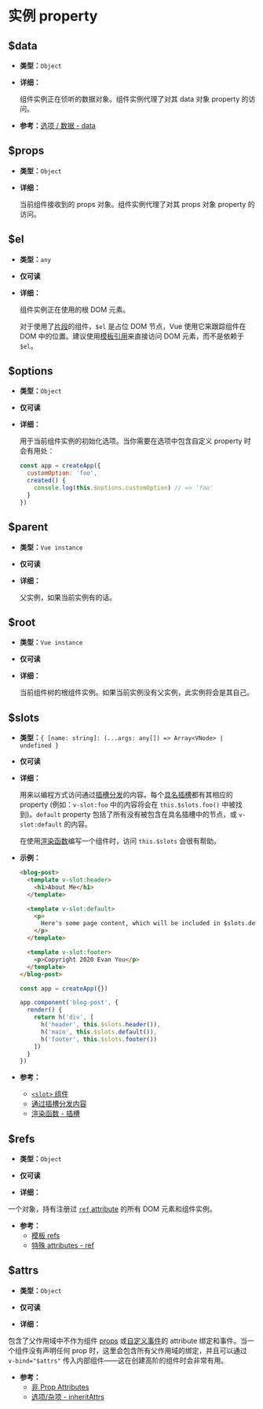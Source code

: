 # 实例 property

## $data

- **类型：**`Object`

- **详细：**

  组件实例正在侦听的数据对象。组件实例代理了对其 data 对象 property 的访问。

-  **参考：**[选项 / 数据 - data](./options-data.html#data-2)

## $props

- **类型：**`Object`

- **详细：**

  当前组件接收到的 props 对象。组件实例代理了对其 props 对象 property 的访问。

## $el

- **类型：**`any`

- **仅可读**

- **详细：**

  组件实例正在使用的根 DOM 元素。

  对于使用了[片段](../guide/migration/fragments)的组件，`$el` 是占位 DOM 节点，Vue 使用它来跟踪组件在 DOM 中的位置。建议使用[模板引用](../guide/component-template-refs.html)来直接访问 DOM 元素，而不是依赖于 `$el`。

## $options

- **类型：**`Object`

- **仅可读**

- **详细：**

  用于当前组件实例的初始化选项。当你需要在选项中包含自定义 property 时会有用处：

  ```js
  const app = createApp({
    customOption: 'foo',
    created() {
      console.log(this.$options.customOption) // => 'foo'
    }
  })
  ```

## $parent

- **类型：**`Vue instance`

- **仅可读**

- **详细：**

  父实例，如果当前实例有的话。

## $root

- **类型：**`Vue instance`

- **仅可读**

- **详细：**

  当前组件树的根组件实例。如果当前实例没有父实例，此实例将会是其自己。

## $slots

- **类型：**`{ [name: string]: (...args: any[]) => Array<VNode> | undefined }`

- **仅可读**

- **详细：**

  用来以编程方式访问通过[插槽分发](../guide/component-basics.html#通过插槽分发内容)的内容。每个[具名插槽](../guide/component-slots.html#具名插槽)都有其相应的 property (例如：`v-slot:foo` 中的内容将会在 `this.$slots.foo()` 中被找到)。`default` property 包括了所有没有被包含在具名插槽中的节点，或 `v-slot:default` 的内容。

  在使用[渲染函数](../guide/render-function.html)编写一个组件时，访问 `this.$slots` 会很有帮助。

- **示例：**

  ```html
  <blog-post>
    <template v-slot:header>
      <h1>About Me</h1>
    </template>

    <template v-slot:default>
      <p>
        Here's some page content, which will be included in $slots.default.
      </p>
    </template>

    <template v-slot:footer>
      <p>Copyright 2020 Evan You</p>
    </template>
  </blog-post>
  ```

  ```js
  const app = createApp({})

  app.component('blog-post', {
    render() {
      return h('div', [
        h('header', this.$slots.header()),
        h('main', this.$slots.default()),
        h('footer', this.$slots.footer())
      ])
    }
  })
  ```

- **参考：**
  - [`<slot>` 组件](built-in-components.html#slot)
  - [通过插槽分发内容](../guide/component-basics.html#通过插槽分发内容)
  - [渲染函数 - 插槽](../guide/render-function.html#插槽)

## $refs

- **类型：**`Object`

- **仅可读**

- **详细：**

一个对象，持有注册过 [`ref` attribute](../guide/component-template-refs.html) 的所有 DOM 元素和组件实例。

- **参考：**
  - [模板 refs](../guide/component-template-refs.html)
  - [特殊 attributes - ref](./special-attributes.md#ref)

## $attrs

- **类型：**`Object`

- **仅可读**

- **详细：**

包含了父作用域中不作为组件 [props](./options-data.html#props) 或[自定义事件](./options-data.html#emits)的 attribute 绑定和事件。当一个组件没有声明任何 prop 时，这里会包含所有父作用域的绑定，并且可以通过 `v-bind="$attrs"` 传入内部组件——这在创建高阶的组件时会非常有用。

- **参考：**
  - [非 Prop Attributes](../guide/component-attrs.html)
  - [选项/杂项 - inheritAttrs](./options-misc.html#inheritattrs)
